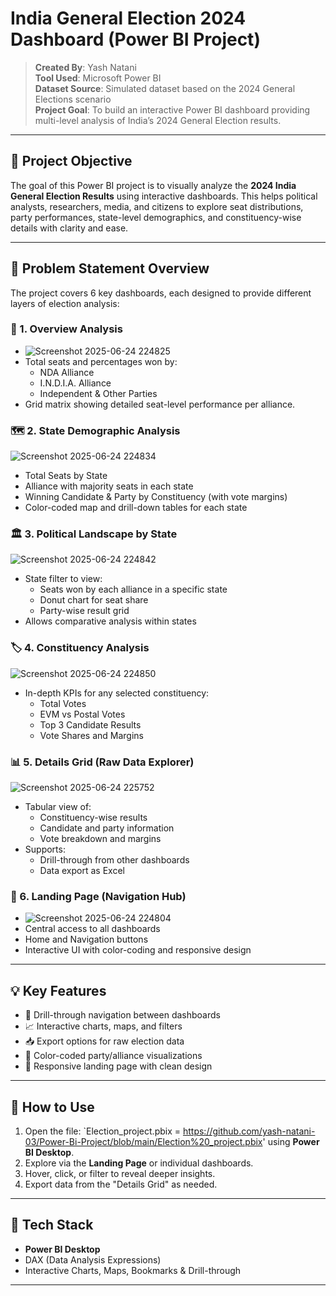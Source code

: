 # India General Election 2024 Dashboard (Power BI Project)

> **Created By**: Yash Natani  
> **Tool Used**: Microsoft Power BI  
> **Dataset Source**: Simulated dataset based on the 2024 General Elections scenario  
> **Project Goal**: To build an interactive Power BI dashboard providing multi-level analysis of India’s 2024 General Election results.

---

## 📌 Project Objective

The goal of this Power BI project is to visually analyze the **2024 India General Election Results** using interactive dashboards. This helps political analysts, researchers, media, and citizens to explore seat distributions, party performances, state-level demographics, and constituency-wise details with clarity and ease.

---

## 🧠 Problem Statement Overview

The project covers 6 key dashboards, each designed to provide different layers of election analysis:

### 🧮 1. Overview Analysis
- ![Screenshot 2025-06-24 224825](https://github.com/user-attachments/assets/c5b4a996-fc68-4043-8cb0-d661de5ad9e0)
- Total seats and percentages won by:
  - NDA Alliance
  - I.N.D.I.A. Alliance
  - Independent & Other Parties
- Grid matrix showing detailed seat-level performance per alliance.

### 🗺️ 2. State Demographic Analysis
![Screenshot 2025-06-24 224834](https://github.com/user-attachments/assets/8f72cb38-4bc7-4824-8271-049511833a43)
- Total Seats by State
- Alliance with majority seats in each state
- Winning Candidate & Party by Constituency (with vote margins)
- Color-coded map and drill-down tables for each state

### 🏛️ 3. Political Landscape by State
![Screenshot 2025-06-24 224842](https://github.com/user-attachments/assets/d7d072df-7198-43bc-8495-c8a2d654f425)
- State filter to view:
  - Seats won by each alliance in a specific state
  - Donut chart for seat share
  - Party-wise result grid
- Allows comparative analysis within states

### 🏷️ 4. Constituency Analysis

![Screenshot 2025-06-24 224850](https://github.com/user-attachments/assets/87eb8aae-1f89-49b1-85da-34c88cd0d9dc)
- In-depth KPIs for any selected constituency:
  - Total Votes
  - EVM vs Postal Votes
  - Top 3 Candidate Results
  - Vote Shares and Margins

### 📊 5. Details Grid (Raw Data Explorer)
![Screenshot 2025-06-24 225752](https://github.com/user-attachments/assets/559bc44d-da12-4871-8560-6303a29daae5)
- Tabular view of:
  - Constituency-wise results
  - Candidate and party information
  - Vote breakdown and margins
- Supports:
  - Drill-through from other dashboards
  - Data export as Excel

### 🧭 6. Landing Page (Navigation Hub)
- ![Screenshot 2025-06-24 224804](https://github.com/user-attachments/assets/792d96b2-d956-4229-8ea9-390bb1bd028b)
- Central access to all dashboards
- Home and Navigation buttons
- Interactive UI with color-coding and responsive design

---

## 💡 Key Features

- 📍 Drill-through navigation between dashboards
- 📈 Interactive charts, maps, and filters
- 📥 Export options for raw election data
- 🎨 Color-coded party/alliance visualizations
- 🧭 Responsive landing page with clean design

---

## 🔧 How to Use

1. Open the file: `Election_project.pbix = https://github.com/yash-natani-03/Power-Bi-Project/blob/main/Election%20_project.pbix' using **Power BI Desktop**.
2. Explore via the **Landing Page** or individual dashboards.
3. Hover, click, or filter to reveal deeper insights.
4. Export data from the "Details Grid" as needed.

---

## 🧰 Tech Stack

- **Power BI Desktop**
- DAX (Data Analysis Expressions)
- Interactive Charts, Maps, Bookmarks & Drill-through


---




